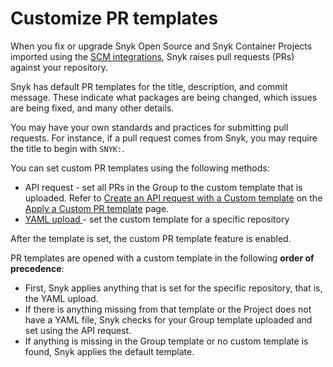 # Customize PR templates

When you fix or upgrade Snyk Open Source and Snyk Container Projects imported using the [SCM integrations](../../../../snyk-scm-ide-and-ci-cd-integrations/git-repositories-scms-integrations-with-snyk/), Snyk raises pull requests (PRs) against your repository.&#x20;

Snyk has default PR templates for the title, description, and commit message. These indicate what packages are being changed, which issues are being fixed, and many other details.

You may have your own standards and practices for submitting pull requests. For instance, if a pull request comes from Snyk, you may require the title to begin with `SNYK:`.&#x20;

You can set custom PR templates using the following methods:&#x20;

* API request - set all PRs in the Group to the custom template that is uploaded. Refer to [Create an API request with a Custom template](apply-a-custom-pr-template.md#create-an-api-request-with-a-custom-template) on the [Apply a Custom PR template](apply-a-custom-pr-template.md) page.
* [YAML upload ](apply-a-custom-pr-template.md#customize-using-a-yaml-pr-template-file)- set the custom template for a specific repository

After the template is set, the custom PR template feature is enabled.

PR templates are opened with a custom template in the following **order of precedence**:

* First, Snyk applies anything that is set for the specific repository, that is, the YAML upload.
* If there is anything missing from that template or the Project does not have a YAML file, Snyk checks for your Group template uploaded and set using the API request.
* If anything is missing in the Group template or no custom template is found, Snyk applies the default template.&#x20;
